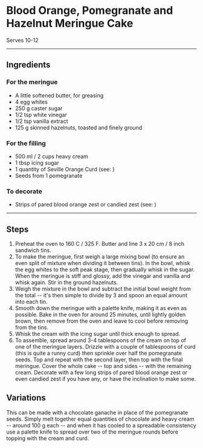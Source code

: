 # Blood Orange, Pomegranate and Hazelnut Meringue Cake

Serves 10-12

---

## Ingredients

### For the meringue
* A little softened butter, for greasing
* 4 egg whites
* 250 g caster sugar
* 1/2 tsp white vinegar
* 1/2 tsp vanilla extract
* 125 g skinned hazelnuts, toasted and finely ground

### For the filling
* 500 ml / 2 cups heavy cream
* 1 tbsp icing sugar
* 1 quantity of Seville Orange Curd (see: )
* Seeds from 1 pomegranate

### To decorate
* Strips of pared blood orange zest or candied zest (see: )

---

## Steps

1.  Preheat the oven to 160 C / 325 F. Butter and line 3 x 20 cm / 8 inch sandwich tins.
2.  To make the meringue, first weigh a large mixing bowl (to ensure an even split of mixture when dividing it between tins). In the bowl, whisk the egg whites to the soft peak stage, then gradually whisk in the sugar. When the meringue is stiff and glossy, add the vinegar and vanilla and whisk again. Stir in the ground hazelnuts.
3.  Weigh the mixture in the bowl and subtract the initial bowl weight from the total -- it's then simple to divide by 3 and spoon an equal amount into each tin.
4.  Smooth down the meringue with a palette knife, making it as even as possible. Bake in the oven for around 25 minutes, until lightly golden brown, then remove from the oven and leave to cool before removing from the tins.
5.  Whisk the cream with the icing sugar until thick enough to spread.
6.  To assemble, spread around 3-4 tablespoons of the cream on top of one of the meringue layers. Drizzle with a couple of tablespoons of curd (this is quite a runny curd) then sprinkle over half the pomegranate seeds. Top and repeat with the second layer, then top with the final meringue. Cover the whole cake -- top and sides -- with the remaining cream. Decorate with a few long strips of pared blood orange zest or even candied zest if you have any, or have the inclination to make some.

## Variations

This can be made with a chocolate ganache in place of the pomegranate seeds. Simply melt together equal quantities of chocolate and heavy cream -- around 100 g each -- and when it has cooled to a spreadable consistency use a palette knife to spread over two of the meringue rounds before topping with the cream and curd.